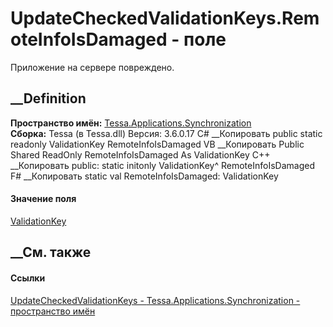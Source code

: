 # UpdateCheckedValidationKeys.RemoteInfoIsDamaged - поле
Приложение на сервере повреждено.
## __Definition
 **Пространство имён:**
[Tessa.Applications.Synchronization](N_Tessa_Applications_Synchronization.htm)  
 **Сборка:** Tessa (в Tessa.dll) Версия: 3.6.0.17
C# __Копировать
     public static readonly ValidationKey RemoteInfoIsDamaged
VB __Копировать
     Public Shared ReadOnly RemoteInfoIsDamaged As ValidationKey
C++ __Копировать
     public:
    static initonly ValidationKey^ RemoteInfoIsDamaged
F# __Копировать
     static val RemoteInfoIsDamaged: ValidationKey
#### Значение поля
[ValidationKey](T_Tessa_Platform_Validation_ValidationKey.htm)
##  __См. также
#### Ссылки
[UpdateCheckedValidationKeys -
](T_Tessa_Applications_Synchronization_UpdateCheckedValidationKeys.htm)
[Tessa.Applications.Synchronization - пространство
имён](N_Tessa_Applications_Synchronization.htm)
